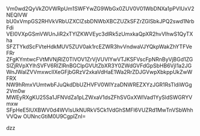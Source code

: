 Vm0wd2QyVkZOVWRpUm1SWFYwZG9WbGx0ZUV0V01WbDNXa1pPVlUxV2NEQlVW
bU0xVmpGS2RHVkVRbUZXClZsbDNWbXBCZUZkSFZrZGlSbkJPQ2swd1NrbFdi
VEI0VXpGSmVWUnJiR2xTYlZKWVEyc3dlRk5zUmxkaQpXR2hvVlhwS1QyTXha
SFZTYkdScFVteHdkMUV5ZUV0ak1rcEZWR3hvVndwaVJYQkpWakZhYTFVeFRr
ZFgKYmtwcFVtMVNjRlZ0TlVOV1ZrVjVUVlYwVTJKSFVscFpNRnByVjBGd1ZG
SlZjRVpXYlhSVFV6RlZlRnBGClpGVUtZbXR3Y0ZWdGVFdGpSbHB6VjI1a2JG
WnJWalZVVmxwcllXeGFjbGRzV2xkaVdHaE1Wa2RrZDJGVwpXbkppUkZwWFRX
NW9hRmxVUmtwbFJuQkdDbUZHVFV0WlYzaDNWREZXYzJGR1RsTldiWGg2Vm0w
MWEyRXgKU25Sa1JFNVdZa1pLZWxaV1dsZFhSVGxXWlVad1YySldSWGRYVmxw
SFpHeE5lUXBWV0d4WVlsUkNURkV5Ck1VdGhSMFl6VUZRd1MwTnVSbWhhVVQw
OUNncGtiM0U9CgplZnI=

dzz
